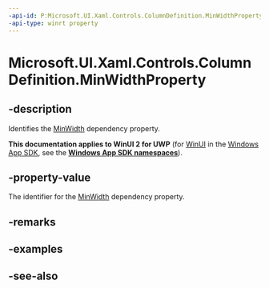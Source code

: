 ```yaml
---
-api-id: P:Microsoft.UI.Xaml.Controls.ColumnDefinition.MinWidthProperty
-api-type: winrt property
---
```


<!-- Property syntax
public Windows.UI.Xaml.DependencyProperty MinWidthProperty { get; }
-->

# Microsoft.UI.Xaml.Controls.ColumnDefinition.MinWidthProperty

## -description
Identifies the [MinWidth](columndefinition_minwidth.md) dependency property.

**This documentation applies to WinUI 2 for UWP** (for [WinUI](/windows/apps/winui/winui3/) in the [Windows App SDK](/windows/apps/windows-app-sdk/), see the **[Windows App SDK namespaces](/windows/windows-app-sdk/api/winrt/)**).

## -property-value
The identifier for the [MinWidth](columndefinition_minwidth.md) dependency property.

## -remarks

## -examples

## -see-also
